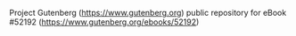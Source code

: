 Project Gutenberg (https://www.gutenberg.org) public repository for
eBook #52192 (https://www.gutenberg.org/ebooks/52192)
